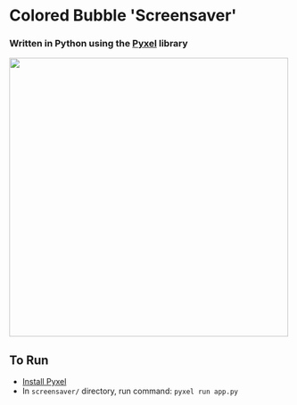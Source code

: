 # Colored Bubble 'Screensaver'

### Written in Python using the [Pyxel](https://github.com/kitao/pyxel) library

<img src="./example.gif" width=500>

## To Run
- [Install Pyxel](https://github.com/kitao/pyxel)
- In `screensaver/` directory, run command: `pyxel run app.py`
